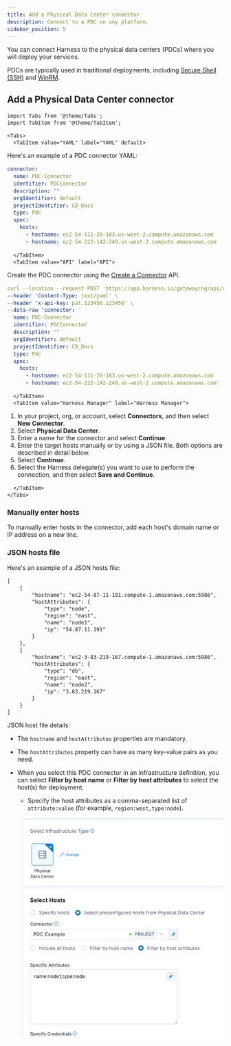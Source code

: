 ```yaml
---
title: Add a Physical Data Center connector
description: Connect to a PDC on any platform. 
sidebar_position: 5
---
```


You can connect Harness to the physical data centers (PDCs) where you will deploy your services.

PDCs are typically used in traditional deployments, including [Secure Shell (SSH)](https://developer.harness.io/docs/continuous-delivery/deploy-srv-diff-platforms/traditional/ssh-ng) and [WinRM](https://developer.harness.io/docs/continuous-delivery/deploy-srv-diff-platforms/traditional/win-rm-tutorial).

## Add a Physical Data Center connector

```mdx-code-block
import Tabs from '@theme/Tabs';
import TabItem from '@theme/TabItem';
```
```mdx-code-block
<Tabs>
  <TabItem value="YAML" label="YAML" default>
```

Here's an example of a PDC connector YAML:

```yaml
connector:
  name: PDC-Connector
  identifier: PDCConnector
  description: ""
  orgIdentifier: default
  projectIdentifier: CD_Docs
  type: Pdc
  spec:
    hosts:
      - hostname: ec2-54-111-26-183.us-west-2.compute.amazonaws.com
      - hostname: ec2-54-222-142-249.us-west-2.compute.amazonaws.com
```

```mdx-code-block
  </TabItem>
  <TabItem value="API" label="API">
```

Create the PDC connector using the [Create a Connector](https://apidocs.harness.io/tag/Connectors#operation/createConnector) API.


```yaml
curl --location --request POST 'https://app.harness.io/gateway/ng/api/connectors?accountIdentifier=123456' \
--header 'Content-Type: text/yaml' \
--header 'x-api-key: pat.123456.123456' \
--data-raw 'connector:
  name: PDC-Connector
  identifier: PDCConnector
  description: ""
  orgIdentifier: default
  projectIdentifier: CD_Docs
  type: Pdc
  spec:
    hosts:
      - hostname: ec2-54-111-26-183.us-west-2.compute.amazonaws.com
      - hostname: ec2-54-222-142-249.us-west-2.compute.amazonaws.com'
```

```mdx-code-block
  </TabItem>
  <TabItem value="Harness Manager" label="Harness Manager">
```

1. In your project, org, or account, select **Connectors**, and then select **New Connector**.
2. Select **Physical Data Center**.
3. Enter a name for the connector and select **Continue**.
4. Enter the target hosts manually or by using a JSON file. Both options are described in detail below.
5. Select **Continue**.
6. Select the Harness delegate(s) you want to use to perform the connection, and then select **Save and Continue**.


```mdx-code-block
  </TabItem>
</Tabs>
```

### Manually enter hosts

To manually enter hosts in the connector, add each host's domain name or IP address on a new line.

### JSON hosts file

Here's an example of a JSON hosts file:

```
[
    {
        "hostname": "ec2-54-87-11-191.compute-1.amazonaws.com:5986",
        "hostAttributes": {
            "type": "node",
            "region": "east",
            "name": "node1",
            "ip": "54.87.11.191"
        }
    },
    {
        "hostname": "ec2-3-83-219-167.compute-1.amazonaws.com:5986",
        "hostAttributes": {
            "type": "db",
            "region": "east",
            "name": "node2",
            "ip": "3.83.219.167"
        }
    }
]
```

JSON host file details:
- The `hostname` and `hostAttributes` properties are mandatory.
- The `hostAttributes` property can have as many key-value pairs as you need.
- When you select this PDC connector in an infrastructure definition, you can select **Filter by host name** or **Filter by host attributes** to select the host(s) for deployment.
  - Specify the host attributes as a comma-separated list of `attribute:value` (for example, `region:west,type:node`).
  
  ![filter by attributes](static/03f04039461392e58c2131391f278da95ea95e5c7d3c5e71e17913005342e9da.png)


